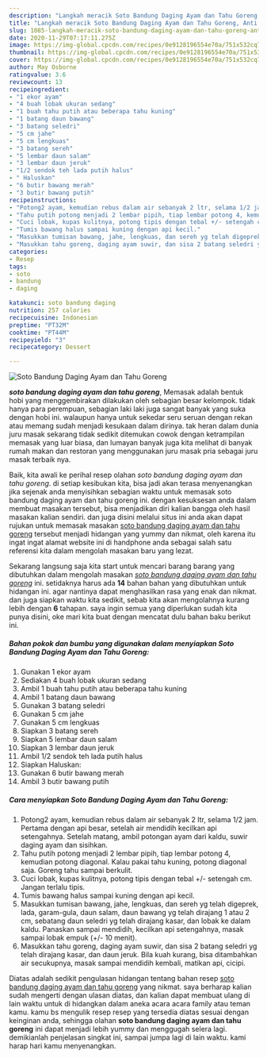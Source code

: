 ```yaml
---
description: "Langkah meracik Soto Bandung Daging Ayam dan Tahu Goreng, Anti Gagal"
title: "Langkah meracik Soto Bandung Daging Ayam dan Tahu Goreng, Anti Gagal"
slug: 1085-langkah-meracik-soto-bandung-daging-ayam-dan-tahu-goreng-anti-gagal
date: 2020-11-29T07:17:11.275Z
image: https://img-global.cpcdn.com/recipes/0e9128196554e70a/751x532cq70/soto-bandung-daging-ayam-dan-tahu-goreng-foto-resep-utama.jpg
thumbnail: https://img-global.cpcdn.com/recipes/0e9128196554e70a/751x532cq70/soto-bandung-daging-ayam-dan-tahu-goreng-foto-resep-utama.jpg
cover: https://img-global.cpcdn.com/recipes/0e9128196554e70a/751x532cq70/soto-bandung-daging-ayam-dan-tahu-goreng-foto-resep-utama.jpg
author: May Osborne
ratingvalue: 3.6
reviewcount: 13
recipeingredient:
- "1 ekor ayam"
- "4 buah lobak ukuran sedang"
- "1 buah tahu putih atau beberapa tahu kuning"
- "1 batang daun bawang"
- "3 batang seledri"
- "5 cm jahe"
- "5 cm lengkuas"
- "3 batang sereh"
- "5 lembar daun salam"
- "3 lembar daun jeruk"
- "1/2 sendok teh lada putih halus"
- " Haluskan"
- "6 butir bawang merah"
- "3 butir bawang putih"
recipeinstructions:
- "Potong2 ayam, kemudian rebus dalam air sebanyak 2 ltr, selama 1/2 jam. Pertama dengan api besar, setelah air mendidih kecilkan api setengahnya. Setelah matang, ambil potongan ayam dari kaldu, suwir daging ayam dan sisihkan."
- "Tahu putih potong menjadi 2 lembar pipih, tiap lembar potong 4, kemudian potong diagonal. Kalau pakai tahu kuning, potong diagonal saja. Goreng tahu sampai berkulit."
- "Cuci lobak, kupas kulitnya, potong tipis dengan tebal +/- setengah cm. Jangan terlalu tipis."
- "Tumis bawang halus sampai kuning dengan api kecil."
- "Masukkan tumisan bawang, jahe, lengkuas, dan sereh yg telah digeprek, lada, garam-gula, daun salam, daun bawang yg telah dirajang 1 atau 2 cm, sebatang daun seledri yg telah dirajang kasar, dan lobak ke dalam kaldu. Panaskan sampai mendidih, kecilkan api setengahnya, masak sampai lobak empuk (+/- 10 menit)."
- "Masukkan tahu goreng, daging ayam suwir, dan sisa 2 batang seledri yg telah dirajang kasar, dan daun jeruk. Bila kuah kurang, bisa ditambahkan air secukupnya, masak sampai mendidih kembali, matikan api, cicipi."
categories:
- Resep
tags:
- soto
- bandung
- daging

katakunci: soto bandung daging 
nutrition: 257 calories
recipecuisine: Indonesian
preptime: "PT32M"
cooktime: "PT44M"
recipeyield: "3"
recipecategory: Dessert

---
```



![Soto Bandung Daging Ayam dan Tahu Goreng](https://img-global.cpcdn.com/recipes/0e9128196554e70a/751x532cq70/soto-bandung-daging-ayam-dan-tahu-goreng-foto-resep-utama.jpg)

<b><i>soto bandung daging ayam dan tahu goreng</i></b>, Memasak adalah bentuk hobi yang menggembirakan dilakukan oleh sebagian besar kelompok. tidak hanya para perempuan, sebagian laki laki juga sangat banyak yang suka dengan hobi ini. walaupun hanya untuk sekedar seru seruan dengan rekan atau memang sudah menjadi kesukaan dalam dirinya. tak heran dalam dunia juru masak sekarang tidak sedikit ditemukan cowok dengan ketrampilan memasak yang luar biasa, dan lumayan banyak juga kita melihat di banyak rumah makan dan restoran yang menggunakan juru masak pria sebagai juru masak terbaik nya.



Baik, kita awali ke perihal resep olahan <i>soto bandung daging ayam dan tahu goreng</i>. di setiap kesibukan kita, bisa jadi akan terasa menyenangkan jika sejenak anda menyisihkan sebagian waktu untuk memasak soto bandung daging ayam dan tahu goreng ini. dengan kesuksesan anda dalam membuat masakan tersebut, bisa menjadikan diri kalian bangga oleh hasil masakan kalian sendiri. dan juga disini melalui situs ini anda akan dapat rujukan untuk memasak masakan <u>soto bandung daging ayam dan tahu goreng</u> tersebut menjadi hidangan yang yummy dan nikmat, oleh karena itu ingat ingat alamat website ini di handphone anda sebagai salah satu referensi kita dalam mengolah masakan baru yang lezat.


Sekarang langsung saja kita start untuk mencari barang barang yang dibutuhkan dalam mengolah masakan <u><i>soto bandung daging ayam dan tahu goreng</i></u> ini. setidaknya harus ada <b>14</b> bahan bahan yang dibutuhkan untuk hidangan ini. agar nantinya dapat menghasilkan rasa yang enak dan nikmat. dan juga siapkan waktu kita sedikit, sebab kita akan mengolahnya kurang lebih dengan <b>6</b> tahapan. saya ingin semua yang diperlukan sudah kita punya disini, oke mari kita buat dengan mencatat dulu bahan baku berikut ini.

<!--inarticleads1-->

##### Bahan pokok dan bumbu yang digunakan dalam menyiapkan Soto Bandung Daging Ayam dan Tahu Goreng:

1. Gunakan 1 ekor ayam
1. Sediakan 4 buah lobak ukuran sedang
1. Ambil 1 buah tahu putih atau beberapa tahu kuning
1. Ambil 1 batang daun bawang
1. Gunakan 3 batang seledri
1. Gunakan 5 cm jahe
1. Gunakan 5 cm lengkuas
1. Siapkan 3 batang sereh
1. Siapkan 5 lembar daun salam
1. Siapkan 3 lembar daun jeruk
1. Ambil 1/2 sendok teh lada putih halus
1. Siapkan  Haluskan:
1. Gunakan 6 butir bawang merah
1. Ambil 3 butir bawang putih




<!--inarticleads2-->

##### Cara menyiapkan Soto Bandung Daging Ayam dan Tahu Goreng:

1. Potong2 ayam, kemudian rebus dalam air sebanyak 2 ltr, selama 1/2 jam. Pertama dengan api besar, setelah air mendidih kecilkan api setengahnya. Setelah matang, ambil potongan ayam dari kaldu, suwir daging ayam dan sisihkan.
1. Tahu putih potong menjadi 2 lembar pipih, tiap lembar potong 4, kemudian potong diagonal. Kalau pakai tahu kuning, potong diagonal saja. Goreng tahu sampai berkulit.
1. Cuci lobak, kupas kulitnya, potong tipis dengan tebal +/- setengah cm. Jangan terlalu tipis.
1. Tumis bawang halus sampai kuning dengan api kecil.
1. Masukkan tumisan bawang, jahe, lengkuas, dan sereh yg telah digeprek, lada, garam-gula, daun salam, daun bawang yg telah dirajang 1 atau 2 cm, sebatang daun seledri yg telah dirajang kasar, dan lobak ke dalam kaldu. Panaskan sampai mendidih, kecilkan api setengahnya, masak sampai lobak empuk (+/- 10 menit).
1. Masukkan tahu goreng, daging ayam suwir, dan sisa 2 batang seledri yg telah dirajang kasar, dan daun jeruk. Bila kuah kurang, bisa ditambahkan air secukupnya, masak sampai mendidih kembali, matikan api, cicipi.




Diatas adalah sedikit pengulasan hidangan tentang bahan resep <u>soto bandung daging ayam dan tahu goreng</u> yang nikmat. saya berharap kalian sudah mengerti dengan ulasan diatas, dan kalian dapat membuat ulang di lain waktu untuk di hidangkan dalam aneka acara acara family atau teman kamu. kamu bs mengulik resep resep yang tersedia diatas sesuai dengan keinginan anda, sehingga olahan <b>soto bandung daging ayam dan tahu goreng</b> ini dapat menjadi lebih yummy dan menggugah selera lagi. demikianlah penjelasan singkat ini, sampai jumpa lagi di lain waktu. kami harap hari kamu menyenangkan.
